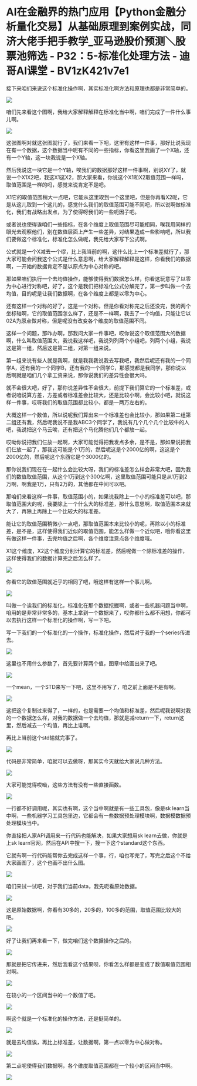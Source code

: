 # AI在金融界的热门应用【Python金融分析量化交易】从基础原理到案例实战，同济大佬手把手教学_亚马逊股价预测＼股票池筛选 - P32：5-标准化处理方法 - 迪哥AI课堂 - BV1zK421v7e1

接下来咱们来说这个标准化操作啊，其实标准化啊方法和原理也都是非常简单的。

![](img/5f9018bdeef4d2d0e086898e657362b5_1.png)

咱们先来看这个图啊，我给大家解释解释在标准化当中啊，咱们完成了一件什么事儿啊。

![](img/5f9018bdeef4d2d0e086898e657362b5_3.png)

这张图啊对就这张图就行了，我们来看一下吧，这里有这样一件事，那好比说我现在有一个数据，这个数据当中呢有不同的一些指标，你看这里我画了一个X轴，还有一个Y轴，这一块我说是一个X轴。

然后我说这一块它是一个Y轴，唉我们的数据那好这样一件事啊，别说XY了，就说一个X1X2吧，我这X1这X2，那大家来看，你说这个X1和X2取值范围一样吗，取值范围是一样的吗，感觉来说肯定不是吧。

X1它的取值范围稍大一点吧，它能从这里取到一个这里吧，但是你再看X2呢，它是从这儿取到一个这儿的，感觉什么我们的取值范围可能不同吧，所以说啊做标准化，我们有战略出发点，为了使得呀我们的一些呃因子吧。

或者说也使得诶咱们一些指标，在各个维度上取值范围尽可能相同，唉我用同样的眼光去观察他们，别在数值层面上产生一些差异，对结果造成一些影响吧，所以我们要做这个标准化，标准化怎么做呢，我先给大家写下公式啊。

公式就是一个X减去一个缪，比上我当前的啊，这什么比上一个标准差就行了，那大家可能会问我这个公式是什么意思啊，给大家解释解释是这样，你看我们的数据啊，一开始的数据肯定不是以原点为中心对称的吧。

那如果咱们执行一个去均值操作，能够使得我们数据怎么样，你看这玩意写了以零为中心进行对称吧，好了，这个是我们把标准化公式分解完了，第一步叫做一个去均值，目的呢是让我们数据啊，在各个维度上都是以零为中心。

还有这样一个对称的好了，这是一个对称，但是你看对称完之后还没完，我的两个坐标轴啊，它的取值范围怎么样了，还是不一样啊，我去了一个均值，只能让它以02A为原点做对称，但是呢没有改变各个维度的取值范围不同。

这样一个问题，那咋办啊，那我问大家一件事吧，哎你说这个取值范围大的数据啊，什么叫取值范围大，我说我这样吧，我说列列两个小组吧，列两个小组，我说这是第一组，然后这是第二组，对第一组来说。

第一组来说有些人就是我啊，就是我我我说我去写我吧，我然后呢还有我的一个同学A，还有我的一个同学B，还有我的一个同学C，那感觉都是我同学，那你说以后啊就是咱们几个拿工资来说，那你说我们的差异性会很大吗。

就不会很大吧，好了，那你说差异性不会很大，前提下我们算它的一个标准差，或者说咱说算方差，方差或者标准差会比较大，还是比较小啊，会比较小吧，就说这样一件事，哎呀我们的取值范围都比较小，都是一两万左右的。

大概这样一个数值，所以说呢我们算出来一个标准差也会比较小，那如果第二组第二组还有我，然后呢我说不是我ABC3个同学了，我说有几个几个几个比较牛的人吧，我说把这个马云唉，还有把这个马化腾他们几个都放一起。

哎呦你说把我们仨放一起啊，大家可能觉得把我发点多余，是不是，那如果说把我们仨放一起了，那我这可能是个1万的，然后呢这是个2000亿的啊，这这是个2000亿的，然后呢这个东西它是个3000亿的。

那你说我们现在在一起什么会比较大呀，我们的标准差怎么样会非常大吧，因为我们的数值取值范围，从这个1万到这个300亿啊，这里取值范围可能只是从1万到2万啊，啊我是1万，只有2万的，其他都在中间可以吧。

那咱们来看这样一件事，取值范围小的，如果说我除上一个小的标准差可以吧，那取值范围大的呢，我要除上一个什么大的标准差，那什么意思啊，取值范围本来就大了，再除上再除上一个比较大的标准差。

能让它的取值范围稍微小一点吧，那取值范围本来比较小的呢，再除以小的标准差，是不是，这样使得我们近似的取值范围，能怎么样做一个近似吧，哦你看这里有做这样一件事，去完均值之后啊，各个维度注意点各个维度哦。

X1这个维度，X2这个维度分别计算它的标准差，然后呢做一个除标准差的操作，这样使得我们的数据计算完之后怎么样了。



![](img/5f9018bdeef4d2d0e086898e657362b5_5.png)

你看它的取值范围就近乎的相同了吧，哦这样有这样一个事儿啊。

![](img/5f9018bdeef4d2d0e086898e657362b5_7.png)

叫做一个诶我们的标准化，标准化在那个数据挖掘啊，或者一些机器问题当中啊，咱用的是非常非常多的，基本上拿到一个数据来了，哎你都什么都不用想，你都可以去执行这样一个标准化的操作啊，写一下吧。

写一下我们的一个标准化的一个操作，标准化操作，然后对于我的一个series传进去。

![](img/5f9018bdeef4d2d0e086898e657362b5_9.png)

这里也不用什么参数了，首先要计算两个值，图章中给画出来了吧。

![](img/5f9018bdeef4d2d0e086898e657362b5_11.png)

一个mean，一个STD来写一下吧，这里不用写了，咱之前上面是不是有啊。

![](img/5f9018bdeef4d2d0e086898e657362b5_13.png)

这把这个复制过来得了，一样的，也是需要一个均值和标准差，然后呢我说啊对我的一个数据怎么样，对我的数据做一个去均值，那就是减return一下，return这里，然后减去一个均值，再比上谁啊。

再比上当前这个std输就完事了。

![](img/5f9018bdeef4d2d0e086898e657362b5_15.png)

代码是非常简单，咱就可以去做呀，那其实今天就给大家说几种方法。

![](img/5f9018bdeef4d2d0e086898e657362b5_17.png)

大家可能觉得哎呦，这些方法有没有一些直接函数。

![](img/5f9018bdeef4d2d0e086898e657362b5_19.png)

一行都不好调用呢，其实也有啊，这个当中啊就是有一些工具包，像是sk learn当中啊，一些机器学习工具包里边，它都会有一些数据预处理模块啊，数据模数据预处理模块当中。

你直接把人家API调用来一行代码也能解决，如果大家想用sk learn去做，你就是上sk learn官网，然后在API中搜一下，搜一下这个standard这个东西。

它就有啊一行代码能帮你去完成这样一个事，行，咱也写完了，写完之后这个不给大家画图了，这个也画不出什么图。



![](img/5f9018bdeef4d2d0e086898e657362b5_21.png)

咱们来试一试吧，对于我们当前data，我先呃看原始数据。

![](img/5f9018bdeef4d2d0e086898e657362b5_23.png)

这是原始数据啊，你看有30多的，20多的，100多的范围，取值范围比较大的吧。

![](img/5f9018bdeef4d2d0e086898e657362b5_25.png)

好了让我们再来看一下，做完咱们这个数据操作之后的。

![](img/5f9018bdeef4d2d0e086898e657362b5_27.png)

那就是把它传进来，然后我看这个结果呗，你看怎么样都是变成了数值取值范围相对啊。

![](img/5f9018bdeef4d2d0e086898e657362b5_29.png)

在较小的一个区间当中的一个数值了吧。

![](img/5f9018bdeef4d2d0e086898e657362b5_31.png)

啊这个就是一个标准化的操作方法，还是挺简单的。

![](img/5f9018bdeef4d2d0e086898e657362b5_33.png)

就是去均值诶，再比上标准差，让数据啊，第一点以零为中心做对称。

![](img/5f9018bdeef4d2d0e086898e657362b5_35.png)

第二点呢使得我们数据啊，各个维度取值范围都在一个较小的区间当中啊。

![](img/5f9018bdeef4d2d0e086898e657362b5_37.png)